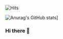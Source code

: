 <!--방문자 수 -->
![Hits](https://hits.seeyoufarm.com/api/count/incr/badge.svg?url=https%3A%2F%2Fgithub.com%2F16min99&count_bg=%230078FF&title_bg=%23000000&icon=github.svg&icon_color=%23FFFFFF&title=visitors&edge_flat=false)

![Anurag's GitHub stats](https://github-readme-stats.vercel.app/api?username=16min99)]

### Hi there 👋

<!--
**16min99/16min99** is a ✨ _special_ ✨ repository because its `README.md` (this file) appears on your GitHub profile.

Here are some ideas to get you started:

- 🔭 I’m currently working on ...
- 🌱 I’m currently learning ...
- 👯 I’m looking to collaborate on ...
- 🤔 I’m looking for help with ...
- 💬 Ask me about ...
- 📫 How to reach me: ...
- 😄 Pronouns: ...
- ⚡ Fun fact: ...
-->
